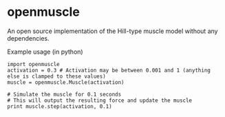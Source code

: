 # openmuscle
An open source implementation of the Hill-type muscle model without any dependencies.

Example usage (in python)

```
import openmuscle
activation = 0.3 # Activation may be between 0.001 and 1 (anything else is clamped to these values)
muscle = openmuscle.Muscle(activation)

# Simulate the muscle for 0.1 seconds 
# This will output the resulting force and update the muscle
print muscle.step(activation, 0.1)
```
